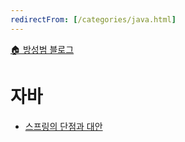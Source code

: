 ```yaml
---
redirectFrom: [/categories/java.html]
---
```


[🏠 방성범 블로그](/README.md)

# 자바

- [스프링의 단점과 대안](/spring-downsides-alternatives.md)
